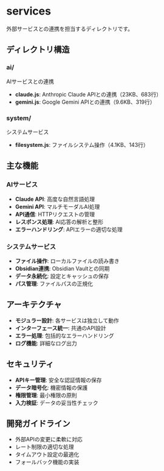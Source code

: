 # services

外部サービスとの連携を担当するディレクトリです。

## ディレクトリ構造

### ai/
AIサービスとの連携
- **claude.js**: Anthropic Claude APIとの連携（23KB、683行）
- **gemini.js**: Google Gemini APIとの連携（9.6KB、319行）

### system/
システムサービス
- **filesystem.js**: ファイルシステム操作（4.1KB、143行）

## 主な機能

### AIサービス
- **Claude API**: 高度な自然言語処理
- **Gemini API**: マルチモーダルAI処理
- **API通信**: HTTPリクエストの管理
- **レスポンス処理**: AI応答の解析と整形
- **エラーハンドリング**: APIエラーの適切な処理

### システムサービス
- **ファイル操作**: ローカルファイルの読み書き
- **Obsidian連携**: Obsidian Vaultとの同期
- **データ永続化**: 設定とキャッシュの保存
- **パス管理**: ファイルパスの正規化

## アーキテクチャ

- **モジュラー設計**: 各サービスは独立して動作
- **インターフェース統一**: 共通のAPI設計
- **エラー処理**: 包括的なエラーハンドリング
- **ログ機能**: 詳細なログ出力

## セキュリティ

- **APIキー管理**: 安全な認証情報の保存
- **データ暗号化**: 機密情報の保護
- **権限管理**: 最小権限の原則
- **入力検証**: データの妥当性チェック

## 開発ガイドライン

- 外部APIの変更に柔軟に対応
- レート制限の適切な処理
- タイムアウト設定の最適化
- フォールバック機能の実装
